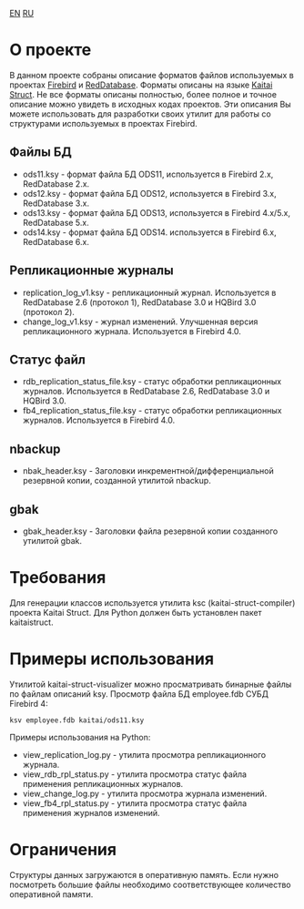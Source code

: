 [EN](README.md) [RU](README.ru.md)

# О проекте
В данном проекте собраны описание форматов файлов используемых в проектах [Firebird](https://firebirdsql.org/) и [RedDatabase](https://reddatabase.ru/). Форматы описаны на языке [Kaitai Struct](https://kaitai.io/). Не все форматы описаны полностью, более полное и точное описание можно увидеть в исходных кодах проектов.
Эти описания Вы можете использовать для разработки своих утилит для работы со структурами используемых в проектах Firebird.

## Файлы БД
* ods11.ksy - формат файла БД ODS11, используется в Firebird 2.x, RedDatabase 2.x.
* ods12.ksy - формат файла БД ODS12, используется в Firebird 3.x, RedDatabase 3.x.
* ods13.ksy - формат файла БД ODS13, используется в Firebird 4.x/5.x, RedDatabase 5.x.
* ods14.ksy - формат файла БД ODS14. используется в Firebird 6.x, RedDatabase 6.x.

## Репликационные журналы
* replication_log_v1.ksy - репликационный журнал. Используется в RedDatabase 2.6 (протокол 1), RedDatabase 3.0 и HQBird 3.0 (протокол 2).
* change_log_v1.ksy - журнал изменений. Улучшенная версия репликационного журнала. Используется в Firebird 4.0.

## Статус файл
* rdb_replication_status_file.ksy - статус обработки репликационных журналов. Используется в RedDatabase 2.6, RedDatabase 3.0 и HQBird 3.0.
* fb4_replication_status_file.ksy - статус обработки репликационных журналов. Используется в Firebird 4.0.

## nbackup
* nbak_header.ksy - Заголовки инкрементной/дифференциальной резервной копии, созданной утилитой nbackup.

## gbak
* gbak_header.ksy - Заголовки файла резервной копии созданного утилитой gbak.

# Требования
Для генерации классов используется утилита ksc (kaitai-struct-compiler) проекта Kaitai Struct.
Для Python должен быть установлен пакет kaitaistruct.

# Примеры использования
Утилитой kaitai-struct-visualizer можно просматривать бинарные файлы по файлам описаний ksy.
Просмотр файла БД employee.fdb СУБД Firebird 4:

    ksv employee.fdb kaitai/ods11.ksy

Примеры использования на Python: 

* view_replication_log.py - утилита просмотра репликационного журнала.
* view_rdb_rpl_status.py - утилита просмотра статус файла применения репликационных журналов.
* view_change_log.py - утилита просмотра журнала изменений.
* view_fb4_rpl_status.py - утилита просмотра статус файла применения журналов изменений.

# Ограничения
Структуры данных загружаются в оперативную память. Если нужно посмотреть большие файлы необходимо соответствующее количество оперативной памяти.

